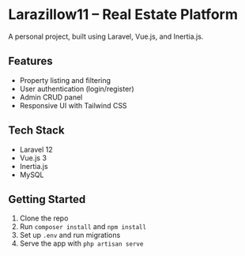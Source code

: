 # Larazillow11 – Real Estate Platform

A personal project, built using Laravel, Vue.js, and Inertia.js.

## Features
- Property listing and filtering
- User authentication (login/register)
- Admin CRUD panel
- Responsive UI with Tailwind CSS

## Tech Stack
- Laravel 12
- Vue.js 3
- Inertia.js
- MySQL

## Getting Started
1. Clone the repo
2. Run `composer install` and `npm install`
3. Set up `.env` and run migrations
4. Serve the app with `php artisan serve`
